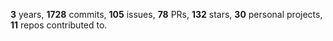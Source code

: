 **3** years, **1728** commits, **105** issues, **78** PRs, **132** stars, **30** personal projects, **11** repos contributed to.
